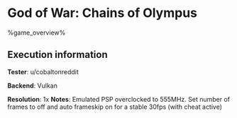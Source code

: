 # God of War: Chains of Olympus 

%game_overview%

## Execution information

**Tester**: u/cobaltonreddit

**Backend**: Vulkan

**Resolution**: 1x
**Notes**: Emulated PSP overclocked to 555MHz. Set number of frames to off and auto frameskip on for a stable 30fps (with cheat active)